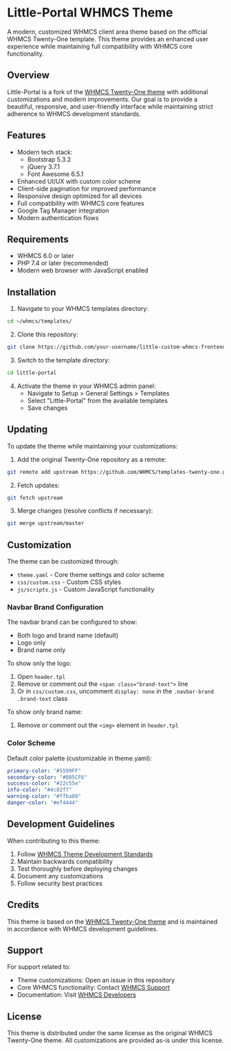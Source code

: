 # Little-Portal WHMCS Theme

A modern, customized WHMCS client area theme based on the official WHMCS Twenty-One template. This theme provides an enhanced user experience while maintaining full compatibility with WHMCS core functionality.

## Overview

Little-Portal is a fork of the [WHMCS Twenty-One theme](https://github.com/WHMCS/templates-twenty-one) with additional customizations and modern improvements. Our goal is to provide a beautiful, responsive, and user-friendly interface while maintaining strict adherence to WHMCS development standards.

## Features

- Modern tech stack:
  - Bootstrap 5.3.2
  - jQuery 3.7.1
  - Font Awesome 6.5.1
- Enhanced UI/UX with custom color scheme
- Client-side pagination for improved performance
- Responsive design optimized for all devices
- Full compatibility with WHMCS core features
- Google Tag Manager integration
- Modern authentication flows

## Requirements

- WHMCS 6.0 or later
- PHP 7.4 or later (recommended)
- Modern web browser with JavaScript enabled

## Installation

1. Navigate to your WHMCS templates directory:
```bash
cd ~/whmcs/templates/
```

2. Clone this repository:
```bash
git clone https://github.com/your-username/little-custom-whmcs-frontend.git little-portal
```

3. Switch to the template directory:
```bash
cd little-portal
```

4. Activate the theme in your WHMCS admin panel:
   - Navigate to Setup > General Settings > Templates
   - Select "Little-Portal" from the available templates
   - Save changes

## Updating

To update the theme while maintaining your customizations:

1. Add the original Twenty-One repository as a remote:
```bash
git remote add upstream https://github.com/WHMCS/templates-twenty-one.git
```

2. Fetch updates:
```bash
git fetch upstream
```

3. Merge changes (resolve conflicts if necessary):
```bash
git merge upstream/master
```

## Customization

The theme can be customized through:

- `theme.yaml` - Core theme settings and color scheme
- `css/custom.css` - Custom CSS styles
- `js/scripts.js` - Custom JavaScript functionality

### Navbar Brand Configuration

The navbar brand can be configured to show:
- Both logo and brand name (default)
- Logo only
- Brand name only

To show only the logo:
1. Open `header.tpl`
2. Remove or comment out the `<span class="brand-text">` line
3. Or in `css/custom.css`, uncomment `display: none` in the `.navbar-brand .brand-text` class

To show only brand name:
1. Remove or comment out the `<img>` element in `header.tpl`

### Color Scheme

Default color palette (customizable in theme.yaml):
```yaml
primary-color: "#5599FF"
secondary-color: "#8B5CF6"
success-color: "#22c55e"
info-color: "#4c82f7"
warning-color: "#ffba08"
danger-color: "#ef4444"
```

## Development Guidelines

When contributing to this theme:

1. Follow [WHMCS Theme Development Standards](https://developers.whmcs.com/themes/)
2. Maintain backwards compatibility
3. Test thoroughly before deploying changes
4. Document any customizations
5. Follow security best practices

## Credits

This theme is based on the [WHMCS Twenty-One theme](https://github.com/WHMCS/templates-twenty-one) and is maintained in accordance with WHMCS development guidelines.

## Support

For support related to:
- Theme customizations: Open an issue in this repository
- Core WHMCS functionality: Contact [WHMCS Support](https://www.whmcs.com/support)
- Documentation: Visit [WHMCS Developers](https://developers.whmcs.com/themes/)

## License

This theme is distributed under the same license as the original WHMCS Twenty-One theme. All customizations are provided as-is under this license.
